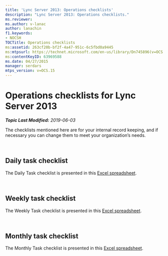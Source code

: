 ```yaml
---
title: 'Lync Server 2013: Operations checklists'
description: "Lync Server 2013: Operations checklists."
ms.reviewer: 
ms.author: v-lanac
author: lanachin
f1.keywords:
- NOCSH
TOCTitle: Operations checklists
ms:assetid: 263cf20b-bf2f-4a47-951c-6c5fbd0a9445
ms:mtpsurl: https://technet.microsoft.com/en-us/library/Dn745896(v=OCS.15)
ms:contentKeyID: 63969588
ms.date: 04/27/2015
manager: serdars
mtps_version: v=OCS.15
---
```



# Operations checklists for Lync Server 2013 


_**Topic Last Modified:** 2019-06-03_

The checklists mentioned here are for your internal record keeping, and if necessary you can change them to meet your organization’s needs.

<br>

## Daily task checklist

The Daily Task checklist is presented in this [Excel spreadsheet](https://github.com/MicrosoftDocs/OfficeDocs-SkypeForBusiness/blob/live/Lync/LyncServer/downloads/operations-daily.xlsx?raw=true).

<br>

## Weekly task checklist

The Weekly Task checklist is presented in this [Excel spreadsheet](https://github.com/MicrosoftDocs/OfficeDocs-SkypeForBusiness/blob/live/Lync/LyncServer/downloads/operations-weekly.xlsx?raw=true).


<br>

## Monthly task checklist


The Monthly Task checklist is presented in this [Excel spreadsheet](https://github.com/MicrosoftDocs/OfficeDocs-SkypeForBusiness/blob/live/Lync/LyncServer/downloads/operations-monthly.xlsx?raw=true).

